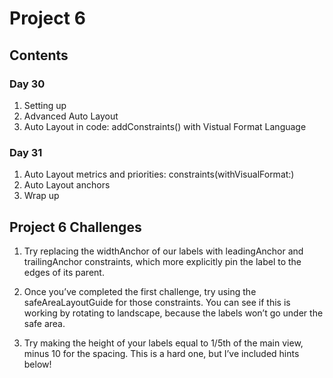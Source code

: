 
# Project 6

## Contents

### Day 30
1. Setting up 
2. Advanced Auto Layout
3. Auto Layout in code: addConstraints() with Vistual Format Language 

### Day 31
1. Auto Layout metrics and priorities: constraints(withVisualFormat:)
2. Auto Layout anchors
3. Wrap up

## Project 6 Challenges

1. Try replacing the widthAnchor of our labels with leadingAnchor and trailingAnchor constraints, which more explicitly
pin the label to the edges of its parent.

2. Once you’ve completed the first challenge, try using the safeAreaLayoutGuide for those constraints. You can see if
this is working by rotating to landscape, because the labels won’t go under the safe area.

3. Try making the height of your labels equal to 1/5th of the main view, minus 10 for the spacing. This is a hard one, but
I’ve included hints below!
